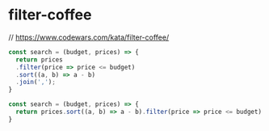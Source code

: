 # filter-coffee
// https://www.codewars.com/kata/filter-coffee/


```javascript
const search = (budget, prices) => {
  return prices
  .filter(price => price <= budget)
  .sort((a, b) => a - b)
  .join(',');
}
```

```javascript
const search = (budget, prices) => {
  return prices.sort((a, b) => a - b).filter(price => price <= budget).toString();
}
```
